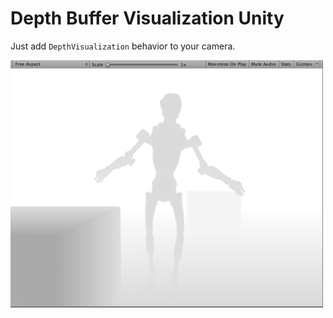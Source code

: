 # Depth Buffer Visualization Unity

Just add `DepthVisualization` behavior to your camera.

<img src="visualization.png" width="500">
